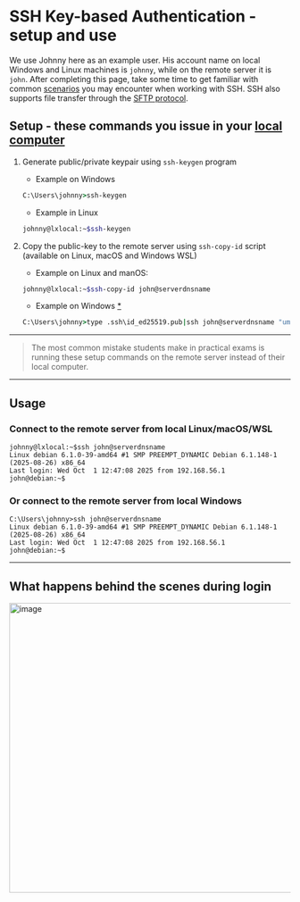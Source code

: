 # SSH Key-based Authentication - setup and use  

We use Johnny here as an example user. His account name on local Windows and Linux machines is `johnny`, while on the remote server it is `john`. After completing this page, take some time to get familiar with common [scenarios](ssh_scenarios.md) you may encounter when working with SSH. SSH also supports file transfer through the [SFTP protocol](sftp.md).


## Setup - these commands you issue in your <ins>local computer</ins>

1. Generate public/private keypair using `ssh-keygen` program 
   - Example on Windows  
   ```bat
   C:\Users\johnny>ssh-keygen 
   ```
   - Example in Linux
   ```bash
   johnny@lxlocal:~$ssh-keygen
   ```
   
3. Copy the public-key to the remote server using `ssh-copy-id` script (available on Linux, macOS and Windows WSL)
    - Example on Linux and manOS:
   ```bash 
   johnny@lxlocal:~$ssh-copy-id john@serverdnsname
   ```
   - Example on Windows [*](ssh-copy-id.md)
   ```bat
   C:\Users\johnny>type .ssh\id_ed25519.pub|ssh john@serverdnsname "umask 077;test -d .ssh  || mkdir .ssh;cat >> ~/.ssh/authorized_keys"  
   ```
   
--- 
     
> The most common mistake students make in practical exams is running these setup commands on the remote server instead of their local computer.   
--- 




   


## Usage  

### Connect to the remote server from local Linux/macOS/WSL
```text
johnny@lxlocal:~$ssh john@serverdnsname
Linux debian 6.1.0-39-amd64 #1 SMP PREEMPT_DYNAMIC Debian 6.1.148-1 (2025-08-26) x86_64
Last login: Wed Oct  1 12:47:08 2025 from 192.168.56.1
john@debian:~$
```

### Or connect to the remote server from local Windows

```text
C:\Users\johnny>ssh john@serverdnsname
Linux debian 6.1.0-39-amd64 #1 SMP PREEMPT_DYNAMIC Debian 6.1.148-1 (2025-08-26) x86_64
Last login: Wed Oct  1 12:47:08 2025 from 192.168.56.1
john@debian:~$
```
---  

## What happens behind the scenes during login
<img width="1209" height="519" alt="image" src="https://github.com/user-attachments/assets/342a00f7-2431-47a5-a2a2-2bcf78f6b568" />





